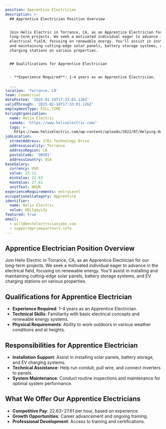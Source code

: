 ```yaml
---
position: Apprentice Electrician
description: >-
  ## Apprentice Electrician Position Overview


  Join Helix Electric in Torrance, CA, as an Apprentice Electrician for our
  long-term projects. We seek a motivated individual eager to advance in the
  electrical field, focusing on renewable energy. You'll assist in installing
  and maintaining cutting-edge solar panels, battery storage systems, and EV
  charging stations on various properties.


  ## Qualifications for Apprentice Electrician


  - **Experience Required**: 1-4 years as an Apprentice Electrician.

  ...
location: 'Torrance, CA'
team: Commercial
datePosted: '2025-01-19T17:33:01.126Z'
validThrough: '2025-02-18T17:33:01.126Z'
employmentType: FULL_TIME
hiringOrganization:
  name: Helix Electric
  sameAs: 'https://www.helixelectric.com/'
  logo: >-
    https://www.helixelectric.com/wp-content/uploads/2022/07/Helping-Hands-Logo_Blue-e1656694113799.jpg
jobLocation:
  streetAddress: 1761 Technology Drive
  addressLocality: Torrance
  addressRegion: CA
  postalCode: '90501'
  addressCountry: USA
baseSalary:
  currency: USD
  value: 25.12
  minValue: 22.63
  maxValue: 27.61
  unitText: HOUR
experienceRequirements: entryLevel
occupationalCategory: Apprentice
identifier:
  name: Helix Electric
  value: HELIgeyi2y
featured: true
email:
  - will@bestelectricianjobs.com
  - support@primepartners.info
---
```




## Apprentice Electrician Position Overview

Join Helix Electric in Torrance, CA, as an Apprentice Electrician for our long-term projects. We seek a motivated individual eager to advance in the electrical field, focusing on renewable energy. You'll assist in installing and maintaining cutting-edge solar panels, battery storage systems, and EV charging stations on various properties.

## Qualifications for Apprentice Electrician

- **Experience Required**: 1-4 years as an Apprentice Electrician.
- **Technical Skills**: Familiarity with basic electrical concepts and renewable energy systems.
- **Physical Requirements**: Ability to work outdoors in various weather conditions and at heights.

## Responsibilities for Apprentice Electrician

- **Installation Support**: Assist in installing solar panels, battery storage, and EV charging systems.
- **Technical Assistance**: Help run conduit, pull wire, and connect inverters to panels.
- **System Maintenance**: Conduct routine inspections and maintenance for optimal system performance.

## What We Offer Our Apprentice Electricians

- **Competitive Pay**: $22.63-$27.61 per hour, based on experience.
- **Growth Opportunities**: Career advancement and ongoing training.
- **Professional Development**: Access to training and certifications.